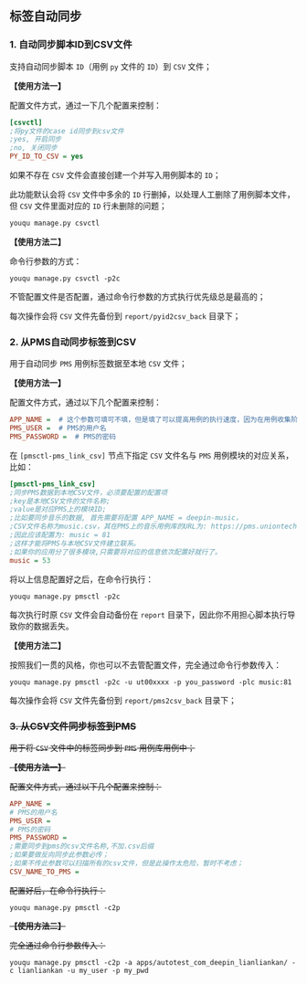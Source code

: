 ## 标签自动同步

### 1. 自动同步脚本ID到CSV文件

支持自动同步脚本 `ID`（用例 `py` 文件的 `ID`）到 `CSV` 文件；

**【使用方法一】**

配置文件方式，通过一下几个配置来控制：

```ini
[csvctl]
;将py文件的case id同步到csv文件
;yes, 开启同步
;no, 关闭同步
PY_ID_TO_CSV = yes
```

如果不存在 `CSV` 文件会直接创建一个并写入用例脚本的 `ID`；

此功能默认会将 `CSV` 文件中多余的 `ID` 行删掉，以处理人工删除了用例脚本文件，但 `CSV` 文件里面对应的 `ID` 行未删除的问题；

```sh
youqu manage.py csvctl
```

**【使用方法二】**

命令行参数的方式：

```shell
youqu manage.py csvctl -p2c
```

不管配置文件是否配置，通过命令行参数的方式执行优先级总是最高的；

每次操作会将 `CSV` 文件先备份到 `report/pyid2csv_back` 目录下；

### 2. 从PMS自动同步标签到CSV

用于自动同步 `PMS` 用例标签数据至本地 `CSV` 文件；

**【使用方法一】**

配置文件方式，通过以下几个配置来控制：

```ini
APP_NAME =  # 这个参数可填可不填，但是填了可以提高用例的执行速度，因为在用例收集阶段可以指定到具体的应用库。（下同）
PMS_USER =  # PMS的用户名
PMS_PASSWORD =  # PMS的密码
```

在 `[pmsctl-pms_link_csv]` 节点下指定 `CSV` 文件名与 `PMS` 用例模块的对应关系，比如：

```ini
[pmsctl-pms_link_csv]
;同步PMS数据到本地CSV文件，必须要配置的配置项
;key是本地CSV文件的文件名称;
;value是对应PMS上的模块ID;
;比如要同步音乐的数据, 首先需要将配置 APP_NAME = deepin-music，
;CSV文件名称为music.csv，其在PMS上的音乐用例库的URL为: https://pms.uniontech.com/caselib-browse-81.html
;因此应该配置为: music = 81
;这样才能将PMS与本地CSV文件建立联系。
;如果你的应用分了很多模块,只需要将对应的信息依次配置好就行了。
music = 53
```

将以上信息配置好之后，在命令行执行：

```shell
youqu manage.py pmsctl -p2c
```

每次执行时原 `CSV` 文件会自动备份在 `report` 目录下，因此你不用担心脚本执行导致你的数据丢失。

**【使用方法二】**

按照我们一贯的风格，你也可以不去管配置文件，完全通过命令行参数传入：

```
youqu manage.py pmsctl -p2c -u ut00xxxx -p you_password -plc music:81
```

每次操作会将 `CSV` 文件先备份到 `report/pms2csv_back` 目录下；

### ~~3. 从CSV文件同步标签到PMS~~

~~用于将 `CSV` 文件中的标签同步到 `PMS` 用例库用例中；~~

~~**【使用方法一】**~~

~~配置文件方式，通过以下几个配置来控制：~~

```ini
APP_NAME = 
# PMS的用户名
PMS_USER = 
# PMS的密码
PMS_PASSWORD = 
;需要同步到pms的csv文件名称,不加.csv后缀
;如果要做反向同步此参数必传；
;如果不传此参数可以扫描所有的csv文件，但是此操作太危险，暂时不考虑；
CSV_NAME_TO_PMS = 
```

~~配置好后，在命令行执行：~~

```shell
youqu manage.py pmsctl -c2p
```

~~**【使用方法二】**~~

~~完全通过命令行参数传入：~~

```shell
youqu manage.py pmsctl -c2p -a apps/autotest_com_deepin_lianliankan/ -c lianliankan -u my_user -p my_pwd
```
